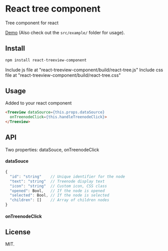 # React tree component

Tree component for react

[Demo](http://yjcxy12.github.io/react-treeview-component/) (Also check out the `src/example/` folder for usage).

## Install

```sh
npm install react-treeview-component
```

Include js file at "react-treeview-component/build/react-tree.js"
Include css file at "react-treeview-component/build/react-tree.css"

## Usage

Added to your react component
```html
<Treeview dataSource={this.props.dataSource}
  onTreenodeClick={this.handleTreenodeClick}>
</Treeview>
```

## API

Two properties: dataSouce, onTreenodeClick

#### dataSouce

```javascript
{
  "id": "string"	// Unique identifier for the node
  "text": "string"  // Treenode display text
  "icon": "string"	// Custom icon, CSS class
  "opened": Bool,	// If the node is opened	
  "selected": Bool,	// If the node is selected
  "children": []	// Array of children nodes	
}
```

#### onTreenodeClick

## License

MIT.
